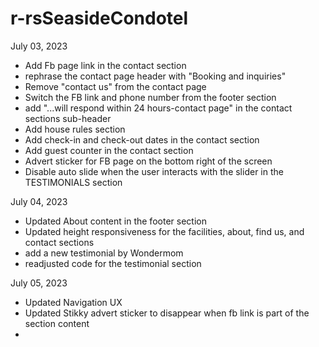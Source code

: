 # r-rsSeasideCondotel

July 03, 2023
- Add Fb page link in the contact section
- rephrase the contact page header with "Booking and inquiries"
- Remove "contact us" from the contact page
- Switch the FB link and phone number from the footer section
- add "...will respond within 24 hours-contact page" in the contact sections sub-header
- Add house rules section
- Add check-in and check-out dates in the contact section
- Add guest counter in the contact section
- Advert sticker for FB page on the bottom right of the screen
- Disable auto slide when the user interacts with the slider in the TESTIMONIALS section

July 04, 2023
- Updated About content in the footer section
- Updated height responsiveness for the facilities, about, find us, and contact sections
- add a new testimonial by Wondermom
- readjusted code for the testimonial section

July 05, 2023
- Updated Navigation UX
- Updated Stikky advert sticker to disappear when fb link is part of the section content
- 

